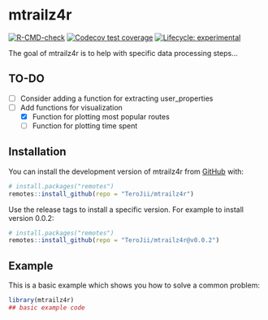 
<!-- README.md is generated from README.Rmd. Please edit that file -->

# mtrailz4r

<!-- badges: start -->

[![R-CMD-check](https://github.com/TeroJii/mtrailz4r/actions/workflows/R-CMD-check.yaml/badge.svg)](https://github.com/TeroJii/mtrailz4r/actions/workflows/R-CMD-check.yaml)
[![Codecov test
coverage](https://codecov.io/gh/TeroJii/mtrailz4r/branch/main/graph/badge.svg)](https://app.codecov.io/gh/TeroJii/mtrailz4r?branch=main)
[![Lifecycle:
experimental](https://img.shields.io/badge/lifecycle-experimental-orange.svg)](https://lifecycle.r-lib.org/articles/stages.html#experimental)
<!-- badges: end -->

The goal of mtrailz4r is to help with specific data processing steps…

## TO-DO

- [ ] Consider adding a function for extracting user_properties
- [ ] Add functions for visualization
  - [x] Function for plotting most popular routes
  - [ ] Function for plotting time spent

## Installation

You can install the development version of mtrailz4r from
[GitHub](https://github.com/) with:

``` r
# install.packages("remotes")
remotes::install_github(repo = "TeroJii/mtrailz4r")
```

Use the release tags to install a specific version. For example to
install version 0.0.2:

``` r
# install.packages("remotes")
remotes::install_github(repo = "TeroJii/mtrailz4r@v0.0.2")
```

## Example

This is a basic example which shows you how to solve a common problem:

``` r
library(mtrailz4r)
## basic example code
```
